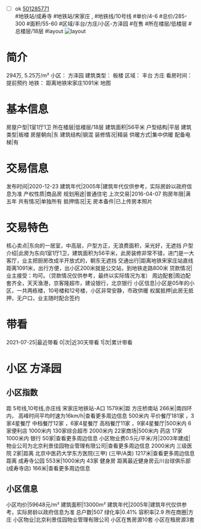 - [ ] ok [501285771](https://bj.5i5j.com/ershoufang/501285771.html)  
 #地铁站/成寿寺 #地铁站/宋家庄 ,  #地铁线/10号线
#单价/4-6 #总价/285-300 #面积/55-60   #区域/丰台/方庄/小区-方泽园 #在售 #所在楼层/低楼层 #总楼层/18层 #layout 
![layout](http://image2a.5i5j.com/bdir/layout/7b89b90dac654a0a8541d22195616714.jpg_P5.jpg) 
# 简介 
 294万,  5.25万/m² 
小区： 方泽园
建筑类型： 板楼
区域： 丰台 方庄
看房时间： 提前预约
地铁： 距离地铁宋家庄1091米 地图
# 基本信息 
 房屋户型|1室1厅1卫
所在楼层|低楼层/18层
建筑面积|56平米
户型结构|平层
建筑类型|板楼
房屋朝向|东
建筑结构|钢混
装修情况|精装
供暖方式|集中供暖
配备电梯|有
# 交易信息 
 发布时间|2020-12-23
建筑年代|2005年|建筑年代仅供参考，实际房龄以政府信息为准
产权性质|商品房
规划用途|普通住宅
上次交易|2016-04-07
购房年限|满五年
共有情况|单独所有
抵押情况|无
房本备件|已上传房本照片
# 交易特色 
 核心卖点|东向的一居室，中高层，户型方正，无浪费面积，采光好，无遮挡
户型介绍|此房为东向1室1厅1卫，建筑面积为56平米，此房装修非常不错，进门是一大客厅，业主把厨房改成半开放式的，朝东无遮挡
交通出行|距离地铁宋家庄站直线距离1091米，出行方便，出小区200米就是公交站，到地铁走路800米
贷款情况|业主接受：均可。（贷款情况仅供参考，最终以实际情况为准）
周边配套|周边配套齐全，天天渔港，京客隆超市，建设银行，北京银行
小区信息|小区是05年的小区，一共两栋楼，10号楼和12号楼，小区非常安静，市政供暖
权属抵押|此房无抵押，无户口，业主随时配合签约
# 带看 
 2021-07-25|最近带看	 0|次|近30天带看	 1|次|累计带看
# 小区 方泽园
## 小区指数 
 距 5号线,10号线,亦庄线 宋家庄地铁站-A口 1579米|距 方庄桥南站 266米|南四环内， 高峰时间平均时速为16km/h|查看更多周边信息
500米内 平价餐厅181家 ，3家4星餐厅
中档餐厅12家 ，6家4星餐厅
高档餐厅11家 ，9家4星餐厅|500米内 6家便利店
1000米内 130家综合超市
2000米内 22家商场|500米内 药店 17家
1000米内 银行 50家|查看更多周边信息
小区物业费0.5元/平米/月|2003年建成|物业公司为北京利景佳园物业管理有限公司|查看更多周边信息
2000米内 三级医院 2家|距离 北京中医药大学东方医院(三甲) (三甲/A类) 1217米|查看更多周边信息
距离 成寿寺公园 553米|1000米内 43家 健身房
距离最近健身房云川台球俱乐部(成寿寺店) 166米|查看更多周边信息
## 小区信息 
 小区均价|59648元/m²
建筑面积|13000m²
建筑年代|2005年|建筑年代仅供参考，实际房龄以政府信息为准
总户数|507
绿化率|0.41%
容积率|2.9
所在商圈|方庄
小区物业|北京利景佳园物业管理有限公司
小区在售房源10套
小区在租房源3套
